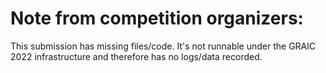 # Note from competition organizers:   
This submission has missing files/code. It's not runnable under the GRAIC 2022 infrastructure and therefore has no logs/data recorded.
